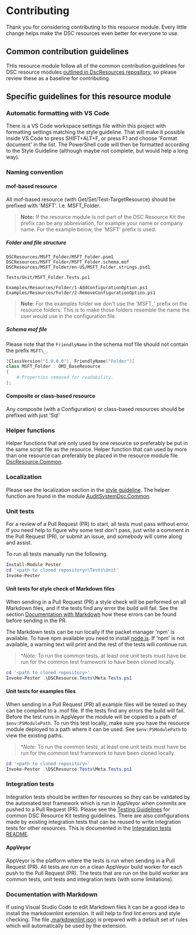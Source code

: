 # Contributing

Thank you for considering contributing to this resource module. Every little
change helps make the DSC resources even better for everyone to use.

## Common contribution guidelines

THis resource module follow all of the common contribution guidelines for
DSC resource modules [outlined in DscResources repository](https://github.com/PowerShell/DscResources/blob/master/CONTRIBUTING.md),
so please review these as a baseline for contributing.

## Specific guidelines for this resource module

### Automatic formatting with VS Code

There is a VS Code workspace settings file within this project with formatting
settings matching the style guideline. That will make it possible inside VS Code
to press SHIFT+ALT+F, or press F1 and choose 'Format document' in the list. The
PowerShell code will then be formatted according to the Style Guideline
(although maybe not complete, but would help a long way).

### Naming convention

#### mof-based resource

All mof-based resource (with Get/Set/Test-TargetResource) should be prefixed
with 'MSFT'. I.e. MSFT\_Folder.

>**Note:** If the resource module is not part of the DSC Resource Kit the
>prefix can be any abbreviation, for example your name or company name.
>For the example below, the 'MSFT' prefix is used.

##### Folder and file structure

```Text
DSCResources/MSFT_Folder/MSFT_Folder.psm1
DSCResources/MSFT_Folder/MSFT_Folder.schema.mof
DSCResources/MSFT_Folder/en-US/MSFT_Folder.strings.psd1

Tests/Unit/MSFT_Folder.Tests.ps1

Examples/Resources/Folder/1-AddConfigurationOption.ps1
Examples/Resources/Folder/2-RemoveConfigurationOption.ps1
```

>**Note:** For the examples folder we don't use the 'MSFT\_' prefix on the
>resource folders. This is to make those folders resemble the name the user
>would use in the configuration file.

##### Schema mof file

Please note that the `FriendlyName` in the schema mof file should not
contain the prefix `MSFT\_`.

```powershell
[ClassVersion("1.0.0.0"), FriendlyName("Folder")]
class MSFT_Folder : OMI_BaseResource
{
    # Properties removed for readability.
};
```

#### Composite or class-based resource

Any composite (with a Configuration) or class-based resources should be
prefixed with just 'Sql'

### Helper functions

Helper functions that are only used by one resource
so preferably be put in the same script file as the resource.
Helper function that can used by more than one resource can preferably
be placed in the resource module file [DscResource.Common](/Modules/AuditSettingDsc.Common/AuditSystemDsc.Common.psm1).

### Localization

Please see the localization section in the [style guideline](https://github.com/PowerShell/DscResources/blob/master/StyleGuidelines.md#localization).
The helper function are found in the module [AuditSystemDsc.Common](/Modules/AuditSystemDsc.Common/AuditSystemDsc.Common.psm1).

### Unit tests

For a review of a Pull Request (PR) to start, all tests must pass without error.
If you need help to figure why some test don't pass, just write a comment in the
Pull Request (PR), or submit an issue, and somebody will come along and assist.

To run all tests manually run the following.

```powershell
Install-Module Pester
cd '<path to cloned repository>\Tests\Unit'
Invoke-Pester
```

#### Unit tests for style check of Markdown files

When sending in a Pull Request (PR) a style check will be performed on all Markdown
files, and if the tests find any error the build will fail.
See the section [Documentation with Markdown](#documentation-with-markdown) how
these errors can be found before sending in the PR.

The Markdown tests can be run locally if the packet manager 'npm' is available.
To have npm available you need to install [node.js](https://nodejs.org/en/download/).
If 'npm' is not available, a warning text will print and the rest of the tests
will continue run.

>**Note:* To run the common tests, at least one unit tests must have be run for
>the common test framework to have been cloned locally.

```powershell
cd '<path to cloned repository>'
Invoke-Pester .\DSCResource.Tests\Meta.Tests.ps1
```

#### Unit tests for examples files

When sending in a Pull Request (PR) all example files will be tested so they can
be compiled to a .mof file. If the tests find any errors the build will fail.
Before the test runs in AppVeyor the module will be copied to a path of
`$env:PSModulePath`.
To run this test locally, make sure you have the resource module
deployed to a path where it can be used.
See `$env:PSModulePath` to view the existing paths.

>**Note:* To run the common tests, at least one unit tests must have be run for
>the common test framework to have been cloned locally.

```powershell
cd '<path to cloned repository>'
Invoke-Pester .\DSCResource.Tests\Meta.Tests.ps1
```

### Integration tests

Integration tests should be written for resources so they can be validated by
the automated test framework which is run in AppVeyor when commits are pushed
to a Pull Request (PR).
Please see the [Testing Guidelines](https://github.com/PowerShell/DscResources/blob/master/TestsGuidelines.md)
for common DSC Resource Kit testing guidelines.
There are also configurations made by existing integration tests that can be reused
to write integration tests for other resources. This is documented in the
[Integration tests README](/Tests/Integration/README.md).

#### AppVeyor

AppVeyor is the platform where the tests is run when sending in a Pull Request (PR).
All tests are run on a clean AppVeyor build worker for each push to the Pull
Request (PR).
The tests that are run on the build worker are common tests, unit tests and
integration tests (with some limitations).

### Documentation with Markdown

If using Visual Studio Code to edit Markdown files it can be a good idea to install
the markdownlint extension. It will help to find lint errors and style checking.
The file [.markdownlint.json](/.markdownlint.json) is prepared with a default set
of rules which will automatically be used by the extension.
